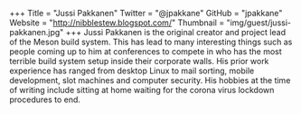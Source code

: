 +++
Title = "Jussi Pakkanen"
Twitter = "@jpakkane"
GitHub = "jpakkane"
Website = "http://nibblestew.blogspot.com/"
Thumbnail = "img/guest/jussi-pakkanen.jpg"
+++
Jussi Pakkanen is the original creator and project lead of the Meson build system. This has lead to many interesting things such as people coming up to him at conferences to compete in who has the most terrible build system setup inside their corporate walls. His prior work experience has ranged from desktop Linux to mail sorting, mobile development, slot machines and computer security. His hobbies at the time of writing include sitting at home waiting for the corona virus lockdown procedures to end.